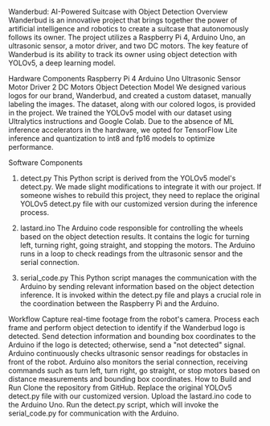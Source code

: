 Wanderbud: AI-Powered Suitcase with Object Detection
Overview
Wanderbud is an innovative project that brings together the power of artificial intelligence and robotics to create a suitcase that autonomously follows its owner. The project utilizes a Raspberry Pi 4, Arduino Uno, an ultrasonic sensor, a motor driver, and two DC motors. The key feature of Wanderbud is its ability to track its owner using object detection with YOLOv5, a deep learning model.

Hardware Components
Raspberry Pi 4
Arduino Uno
Ultrasonic Sensor
Motor Driver
2 DC Motors
Object Detection Model
We designed various logos for our brand, Wanderbud, and created a custom dataset, manually labeling the images. The dataset, along with our colored logos, is provided in the project. We trained the YOLOv5 model with our dataset using Ultralytics instructions and Google Colab. Due to the absence of ML inference accelerators in the hardware, we opted for TensorFlow Lite inference and quantization to int8 and fp16 models to optimize performance.

Software Components
1. detect.py
This Python script is derived from the YOLOv5 model's detect.py. We made slight modifications to integrate it with our project. If someone wishes to rebuild this project, they need to replace the original YOLOv5 detect.py file with our customized version during the inference process.

2. lastard.ino
The Arduino code responsible for controlling the wheels based on the object detection results. It contains the logic for turning left, turning right, going straight, and stopping the motors. The Arduino runs in a loop to check readings from the ultrasonic sensor and the serial connection.

3. serial_code.py
This Python script manages the communication with the Arduino by sending relevant information based on the object detection inference. It is invoked within the detect.py file and plays a crucial role in the coordination between the Raspberry Pi and the Arduino.

Workflow
Capture real-time footage from the robot's camera.
Process each frame and perform object detection to identify if the Wanderbud logo is detected.
Send detection information and bounding box coordinates to the Arduino if the logo is detected; otherwise, send a "not detected" signal.
Arduino continuously checks ultrasonic sensor readings for obstacles in front of the robot.
Arduino also monitors the serial connection, receiving commands such as turn left, turn right, go straight, or stop motors based on distance measurements and bounding box coordinates.
How to Build and Run
Clone the repository from GitHub.
Replace the original YOLOv5 detect.py file with our customized version.
Upload the lastard.ino code to the Arduino Uno.
Run the detect.py script, which will invoke the serial_code.py for communication with the Arduino.
